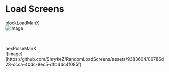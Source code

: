 # Load Screens

blockLoadManX<br>
![image](https://github.com/ShrykeZ/RandomLoadScreens/assets/9383604/93406294-c870-4faa-a08a-69fabfac7b48)

<br>
<br>
hexPulseManX<br>
![image](https://github.com/ShrykeZ/RandomLoadScreens/assets/9383604/06786d28-ccca-40dc-8ec5-dfb44c4f085f)
